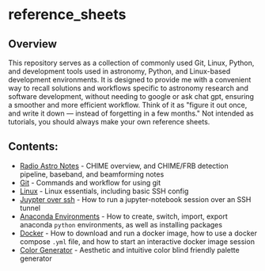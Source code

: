 # reference_sheets

## Overview
This repository serves as a collection of commonly used Git, Linux, Python, and development tools used in astronomy, Python, and Linux-based development environments. It is designed to provide me with a convenient way to recall solutions and workflows specific to astronomy research and software development, without needing to google or ask chat gpt, ensuring a smoother and more efficient workflow. Think of it as "figure it out once, and write it down — instead of forgetting in a few months." Not intended as tutorials, you should always make your own reference sheets. 

## Contents:
* [Radio Astro Notes](https://github.com/afinemax/reference_sheets/tree/master/radio_astro) - CHIME overview, and CHIME/FRB detection pipeline, baseband, and beamforming notes 
* [Git](https://github.com/afinemax/dev-reference/blob/master/git_commands.md) - Commands and workflow for using git  
* [Linux](https://github.com/afinemax/dev-reference/blob/master/linux.md) - Linux essentials, including basic SSH config  
* [Juypter over ssh](https://github.com/afinemax/dev-reference/blob/master/jupyter_over_ssh.md) - How to run a jupyter-notebook session over an SSH tunnel  
* [Anaconda Environments](https://github.com/afinemax/dev-reference/blob/master/managing_python_conda_envs.md) - How to create, switch, import, export anaconda `python` environments, as well as installing packages  
* [Docker](https://github.com/afinemax/dev-reference/blob/master/docker_basics.md) - How to download and run a docker image, how to use a docker compose `.yml` file, and how to start an interactive docker image session  
* [Color Generator](https://coolors.co/) - Aesthetic and intuitive color blind friendly palette generator

